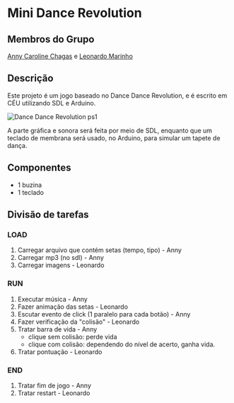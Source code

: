 # Mini Dance Revolution

## Membros do Grupo
[Anny Caroline Chagas](https://github.com/AnnyCaroline/reativos) e [Leonardo Marinho](https://github.com/Leo-Lima-Mar/reativos)

## Descrição

Este projeto é um jogo baseado no Dance Dance Revolution, e é escrito em CÉU utilizando SDL e Arduino.

![Dance Dance Revolution ps1](https://68.media.tumblr.com/aa72eb1c81b9209a6406f93df343960f/tumblr_ndg16wIDv71qd4q8ao1_500.gif)

A parte gráfica e sonora será feita por meio de SDL, enquanto que um teclado de membrana será usado, no Arduino, para simular um tapete de dança.

## Componentes
- 1 buzina
- 1 teclado

## Divisão de tarefas

### LOAD
1) Carregar arquivo que contém setas (tempo, tipo) - Anny
2) Carregar mp3 (no sdl) - Anny
3) Carregar imagens - Leonardo

### RUN
1) Executar música - Anny
2) Fazer animação das setas - Leonardo
3) Escutar evento de click (1 paralelo para cada botão) - Anny
4) Fazer verificação da "colisão" - Leonardo
5) Tratar barra de vida - Anny
	- clique sem colisão: perde vida
	- clique com colisão: dependendo do nível de acerto, ganha vida.
6) Tratar pontuação - Leonardo

### END
1) Tratar fim de jogo - Anny
2) Tratar restart - Leonardo
